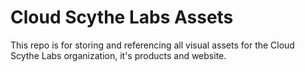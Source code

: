 # Cloud Scythe Labs Assets

This repo is for storing and referencing all visual assets for the Cloud Scythe Labs
organization, it's products and website.
